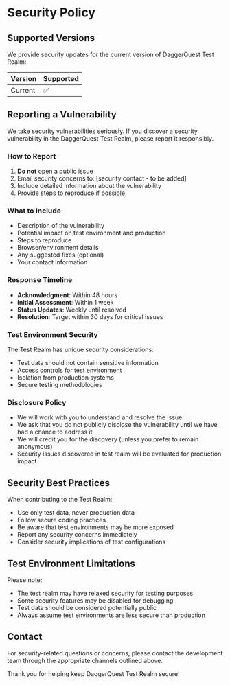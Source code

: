 # Security Policy

## Supported Versions

We provide security updates for the current version of DaggerQuest Test Realm:

| Version | Supported          |
| ------- | ------------------ |
| Current | :white_check_mark: |

## Reporting a Vulnerability

We take security vulnerabilities seriously. If you discover a security vulnerability in the DaggerQuest Test Realm, please report it responsibly.

### How to Report

1. **Do not** open a public issue
2. Email security concerns to: [security contact - to be added]
3. Include detailed information about the vulnerability
4. Provide steps to reproduce if possible

### What to Include

- Description of the vulnerability
- Potential impact on test environment and production
- Steps to reproduce
- Browser/environment details
- Any suggested fixes (optional)
- Your contact information

### Response Timeline

- **Acknowledgment**: Within 48 hours
- **Initial Assessment**: Within 1 week
- **Status Updates**: Weekly until resolved
- **Resolution**: Target within 30 days for critical issues

### Test Environment Security

The Test Realm has unique security considerations:

- Test data should not contain sensitive information
- Access controls for test environment
- Isolation from production systems
- Secure testing methodologies

### Disclosure Policy

- We will work with you to understand and resolve the issue
- We ask that you do not publicly disclose the vulnerability until we have had a chance to address it
- We will credit you for the discovery (unless you prefer to remain anonymous)
- Security issues discovered in test realm will be evaluated for production impact

## Security Best Practices

When contributing to the Test Realm:

- Use only test data, never production data
- Follow secure coding practices
- Be aware that test environments may be more exposed
- Report any security concerns immediately
- Consider security implications of test configurations

## Test Environment Limitations

Please note:

- The test realm may have relaxed security for testing purposes
- Some security features may be disabled for debugging
- Test data should be considered potentially public
- Always assume test environments are less secure than production

## Contact

For security-related questions or concerns, please contact the development team through the appropriate channels outlined above.

Thank you for helping keep DaggerQuest Test Realm secure!
